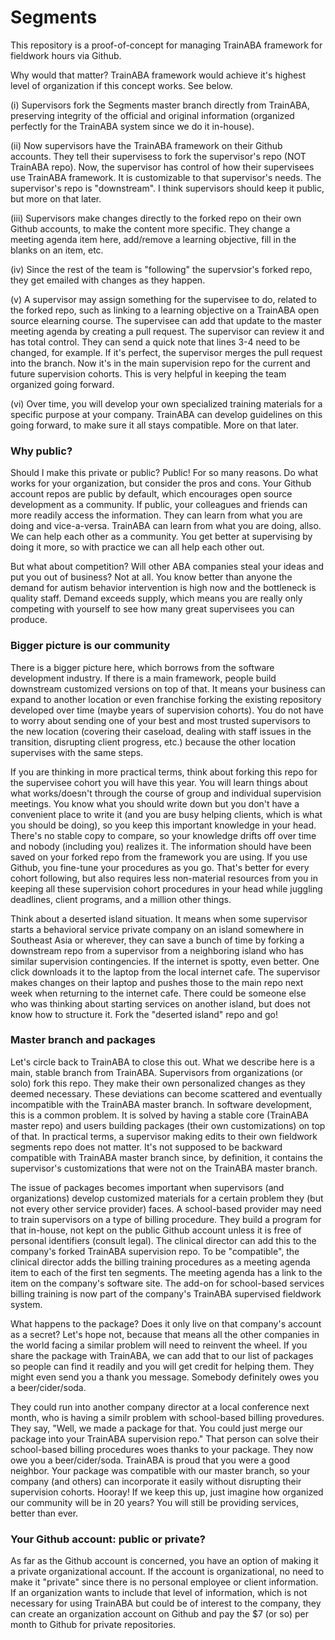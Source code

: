 # Segments
This repository is a proof-of-concept for managing TrainABA framework for fieldwork hours via Github. 

Why would that matter? TrainABA framework would achieve it's highest level of organization if this concept works. See below.

(i) Supervisors fork the Segments master branch directly from TrainABA, preserving integrity of the official and original information (organized perfectly for the TrainABA system since we do it in-house).

(ii) Now supervisors have the TrainABA framework on their Github accounts. They tell their supervisess to fork the supervisor's repo (NOT TrainABA repo). Now, the supervisor has control of how their supervisees use TrainABA framework. It is customizable to that supervisor's needs. The supervisor's repo is "downstream". I think supervisors should keep it public, but more on that later.

(iii) Supervisors make changes directly to the forked repo on their own Github accounts, to make the content more specific. They change a meeting agenda item here, add/remove a learning objective, fill in the blanks on an item, etc.  

(iv) Since the rest of the team is "following" the supervsior's forked repo, they get emailed with changes as they happen. 

(v) A supervisor may assign something for the supervisee to do, related to the forked repo, such as linking to a learning objective on a TrainABA open source elearning course. The supervisee can add that update to the master meeting agenda by creating a pull request. The supervisor can review it and has total control. They can send a quick note that lines 3-4 need to be changed, for example. If it's perfect, the supervisor merges the pull request into the branch. Now it's in the main supervision repo for the current and future supervision cohorts. This is very helpful in keeping the team organized going forward.

(vi) Over time, you will develop your own specialized training materials for a specific purpose at your company. TrainABA can develop guidelines on this going forward, to make sure it all stays compatible. More on that later. 




### Why public?

Should I make this private or public?
Public! For so many reasons. Do what works for your organization, but consider the pros and cons. Your Github account repos are public by default, which encourages open source development as a community. If public, your colleagues and friends can more readily access the information. They can learn from what you are doing and vice-a-versa. TrainABA can learn from what you are doing, allso. We can help each other as a community. You get better at supervising by doing it more, so with practice we can all help each other out. 

But what about competition? Will other ABA companies steal your ideas and put you out of business? Not at all. You know better than anyone the demand for autism behavior intervention is high now and the bottleneck is quality staff. Demand exceeds supply, which means you are really only competing with yourself to see how many great supervisees you can produce. 

### Bigger picture is our community 

There is a bigger picture here, which borrows from the software development industry. If there is a main framework, people build downstream customized versions on top of that. It means your business can expand to another location or even franchise forking the existing repository developed over time (maybe years of supervision cohorts). You do not have to worry about sending one of your best and most trusted supervisors to the new location (covering their caseload, dealing with staff issues in the transition, disrupting client progress, etc.) because the other location supervises with the same steps.

If you are thinking in more practical terms, think about forking this repo for the supervisee cohort you will have this year. You will learn things about what works/doesn't through the course of group and individual supervision meetings. You know what you should write down but you don't have a convenient place to write it (and you are busy helping clients, which is what you should be doing), so you keep this important knowledge in your head. There's no stable copy to compare, so your knowledge drifts off over time and nobody (including you) realizes it. The information should have been saved on your forked repo from the framework you are using. If you use Github, you fine-tune your procedures as you go. That's better for every cohort following, but also requires less non-material resources from you in keeping all these supervision cohort procedures in your head while juggling deadlines, client programs, and a million other things. 
  
Think about a deserted island situation. It means when some supervisor starts a behavioral service private company on an island somewhere in Southeast Asia or wherever, they can save a bunch of time by forking a downstream repo from a supervisor from a neighboring island who has similar supervision contingencies. If the internet is spotty, even better. One click downloads it to the laptop from the local internet cafe. The supervisor makes changes on their laptop and pushes those to the main repo next week when returning to the internet cafe. There could be someone else who was thinking about starting services on another island, but does not know how to structure it. Fork the "deserted island" repo and go!


### Master branch and packages 

Let's circle back to TrainABA to close this out. What we describe here is a main, stable branch from TrainABA. Supervisors from organizations (or solo) fork this repo. They make their own personalized changes as they deemed necessary. These deviations can become scattered and eventually incompatible with the TrainABA master branch. In software development, this is a common problem. It is solved by having a stable core (TrainABA master repo) and users building packages (their own customizations) on top of that. In practical terms, a supervisor making edits to their own fieldwork segments repo does not matter. It's not supposed to be backward compatible with TrainABA master branch since, by definition, it contains the supervisor's customizations that were not on the TrainABA master branch.

The issue of packages becomes important when supervisors (and organizations) develop customized materials for a certain problem they (but not every other service provider) faces. A school-based provider may need to train supervisors on a type of billing procedure. They build a program for that in-house, not kept on the public Github account unless it is free of personal identifiers (consult legal). The clinical director can add this to the company's forked TrainABA supervision repo. To be "compatible", the clinical director adds the billing training procedures as a meeting agenda item to each of the first ten segments. The meeting agenda has a link to the item on the company's software site. The add-on for school-based services billing training is now part of the company's TrainABA supervised fieldwork system. 

What happens to the package? Does it only live on that company's account as a secret? Let's hope not, because that means all the other companies in the world facing a similar problem will need to reinvent the wheel. If you share the package with TrainABA, we can add that to our list of packages so people can find it readily and you will get credit for helping them. They might even send you a thank you message. Somebody definitely owes you a beer/cider/soda.

They could run into another company director at a local conference next month, who is having a similr problem with school-based billing provedures. They say, "Well, we made a package for that. You could just merge our package into your TrainABA supervision repo." That person can solve their school-based billing procedures woes thanks to your package. They now owe you a beer/cider/soda. TrainABA is proud that you were a good neighbor. Your package was compatible with our master branch, so your company (and others) can incorporate it easily without disrupting their supervision cohorts. Hooray! If we keep this up, just imagine how organized our community will be in 20 years? You will still be providing services, better than ever. 
 

### Your Github account: public or private?

As far as the Github account is concerned, you have an option of making it a private organizational account. If the account is organizational, no need to make it "private" since there is no personal employee or client information. If an organization wants to include that level of information, which is not necessary for using TrainABA but could be of interest to the company, they can create an organization account on Github and pay the $7 (or so) per month to Github for private repositories. 

